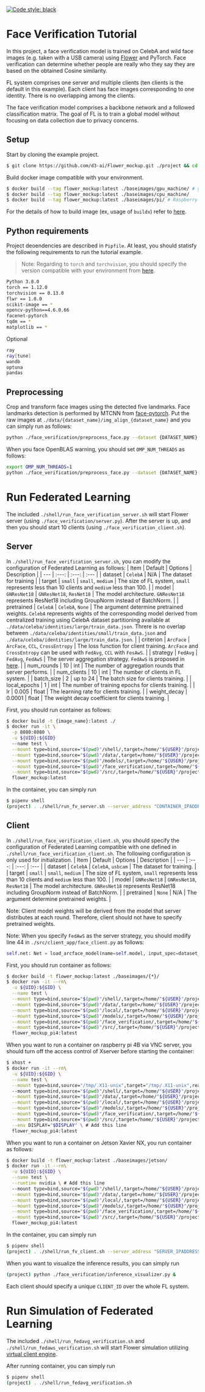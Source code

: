 [![Code style: black](https://img.shields.io/badge/code%20style-black-000000.svg)](https://github.com/psf/black)
# Face Verification Tutorial
In this project, a face verification model is trained on CelebA and wild face images (e.g. taken with a USB camera) using [Flower](https://github.com/adap/flower) and PyTorch. Face verification can determine whether people are really who they say they are based on the obtained Cosine similarity. 

FL system comprises one server and multiple clients (ten clients is the default in this example). Each client has face images corresponding to one identity. There is no overlapping among the clients.

The face verification model comprises a backbone network and a followed classification matrix. The goal of FL is to train a global model without focusing on data collection due to privacy concerns.
## Setup
Start by cloning the example project.
```bash
$ git clone https://github.com/d3-ai/Flower_mockup.git ./project && cd ./project && rm -rf ./local
```
Build docker image compatible with your environment.
```bash
$ docker build --tag flower_mockup:latest ./baseimages/gpu_machine/ # gpu is available
$ docker build --tag flower_mockup:latest ./baseimages/cpu_machine/ 
$ docker build --tag flower_mockup:latest ./baseimages/pi/ # Raspberry Pi 4B 
```
For the details of how to build image (ex, usage of `buildx`) refer to [here](https://github.com/d3-ai/Flower_mockup/tree/main/baseimages).
## Python requirements
Project deoendencies are described in `Pipfile`.
At least, you should statisfy the following requirements to run the tutorial example.
> Note: Regarding to `torch` and `torchvision`, you should specify the version compatible with your environment from [here](https://download.pytorch.org/whl/torch_stable.html).
```bash
Python 3.8.0
torch == 1.12.0
torchvision == 0.13.0
flwr == 1.0.0
scikit-image == *
opencv-python==4.6.0.66
facenet-pytorch
tqdm == *
matplotlib == *
```
Optional
```bash
ray
ray[tune]
wandb
optuna
pandas
```
## Preprocessing
Crop and transform face images using the detected five landmarks.
Face landmarks detection is performed by MTCNN from [face-pytorch](https://github.com/timesler/facenet-pytorch).
Put the raw images at `./data/{dataset_name}/img_align_{dataset_name}` and you can simply run as follows:
```bash
python ./face_verification/preprocess_face.py --dataset {DATASET_NAME}
```
When you face OpenBLAS warning, you should set `OMP_NUM_THREADS` as follows:
```bash
export OMP_NUM_THREADS=1
python ./face_verification/preprocess_face.py --dataset {DATASET_NAME}
```
# Run Federated Learning
The included `./shell/run_face_verification_server.sh` will start Flower server (using `./face_verification/server.py`). After the server is up, and then you should start 10 clients (using `./face_verification_client.sh`).

## Server
In `./shell/run_face_verification_server.sh`, you can modify the configuration of Federated Learning as follows:
|  Item  |  Default  | Options | Description |
| --- | :---: | :---: | :--- |
|  dataset  | `CelebA` | N/A | The dataset for training |
|  target  |  `small`  | `small`, `medium` | The size of FL system, `small` represents less than 10 clients and `medium` less than 100. |
|  model  |  `GNResNet18`  | `GNResNet18`, `ResNet18` | The model architecture. `GNResNet18` represents ResNet18 including GroupNorm instead of BatchNorm. |
|  pretrained  |  `CelebA`  | `CelebA`, `None` | The argument determine pretrained weights. `CelebA` represents wights of the corresponding model derived from centralized training using CelebA dataset partitioning available at `./data/celeba/identities/large/train_data.json`. Threre is no overlap between `./data/celeba/identities/small/train_data.json` and `./data/celeba/identities/large/train_data.json`. |
|  criterion  |  `ArcFace`  | `ArcFace`, `CCL`, `CrossEntropy` | The loss function for client training. `ArcFace` and `CrossEntropy` can be used with `FedAvg`, `CCL` with `FesAwS`. |
|  strategy  |  `FedAvg`  | `FedAvg`, `FedAwS` | The server aggregation strategy. `FedAwS` is proposed in [here](http://proceedings.mlr.press/v119/yu20f/yu20f.pdf). |
| num_rounds | 10 | int | The number of aggregation rounds that server performs. |
| num_clients | 10 | int | The number of clients in FL system. |
| batch_size | 2 | up to 24 | The batch size for clients training. |
| local_epochs | 1 | int | The number of training epochs for clients training. |
| lr | 0.005 | float | The learning rate for clients training. |
| weight_decay | 0.0001 | float | The weight decay coefficient for clients training. |


First, you should run container as follows:
```bash
$ docker build -t {image_name}:latest ./
$ docker run -it \
  -p 8080:8080 \
  -u ${UID}:${GID}
  --name test \
  --mount type=bind,source="$(pwd)"/shell/,target=/home/"${USER}"/project/shell/,readonly \
  --mount type=bind,source="$(pwd)"/data/,target=/home/"${USER}"/project/data/,readonly \
  --mount type=bind,source="$(pwd)"/models/,target=/home/"${USER}"/project/models/,readonly \
  --mount type=bind,source="$(pwd)"/face_verification/,target=/home/"${USER}"/project/face_verification/,readonly \
  --mount type=bind,source="$(pwd)"/src/,target=/home/"${USER}"/project/src/,readonly \
  flower_mockup:latest
```
In the container, you can simply run
```bash
$ pipenv shell
(project) . ./shell/run_fv_server.sh --server_address "CONTAINER_IPADDRESS:8080"
```

## Client
In `./shell/run_face_verification_client.sh`, you should specify the configuration of Federated Learning compatible with one defined in `./shell/run_face_verification_client.sh`. The following configuration is only used for initialization. 
|  Item  |  Default  | Options | Description |
| --- | :---: | :---: | :--- |
|  dataset  | `CelebA` | `CelebA`, `usbcam` | The dataset for training. |
|  target  |  `small`  | `small`, `medium` | The size of FL system, `small` represents less than 10 clients and `medium` less than 100. |
|  model  |  `GNResNet18`  | `GNResNet18`, `ResNet18` | The model architecture. `GNResNet18` represents ResNet18 including GroupNorm instead of BatchNorm. |
|  pretrained  |  `None`  | N/A | The argument determine pretrained weights. |

Note: Client model weights will be derived from the model that server distributes at each round. Therefore, client should not have to specify pretrained weights. 

Note: When you specify `FedAwS` as the server strategy, you should modify line 44 in `./src/client_app/face_client.py` as follows:
```python
self.net: Net = load_arcface_model(name=self.model, input_spec=dataset_config['input_spec'], out_dims=1, pretrained=self.pretrained)
```

First, you should run container as follows:
```bash
$ docker build -t flower_mockup:latest ./baseimages/{*}/
$ docker run -it --rm\
  -u ${UID}:${GID} \
  --name test \
  --mount type=bind,source="$(pwd)"/shell/,target=/home/"${USER}"/project/shell/,readonly \
  --mount type=bind,source="$(pwd)"/data/,target=/home/"${USER}"/project/data/,readonly \
  --mount type=bind,source="$(pwd)"/local/,target=/home/"${USER}"/project/local/,readonly \
  --mount type=bind,source="$(pwd)"/models/,target=/home/"${USER}"/project/models/,readonly \
  --mount type=bind,source="$(pwd)"/face_verification/,target=/home/"${USER}"/project/face_verification/,readonly \
  --mount type=bind,source="$(pwd)"/src/,target=/home/"${USER}"/project/src/,readonly \
  flower_mockup_pi4:latest
```
When you want to run a container on raspberry pi 4B via VNC server, you should turn off the access control of Xserver before starting the container:
```bash
$ xhost +
$ docker run -it --rm\
  -u ${UID}:${GID} \
  --name test \
  --mount type=bind,source="/tmp/.X11-unix",target="/tmp/.X11-unix",readonly\ # Add this line
  --mount type=bind,source="$(pwd)"/shell/,target=/home/"${USER}"/project/shell/,readonly \
  --mount type=bind,source="$(pwd)"/data/,target=/home/"${USER}"/project/data/,readonly \
  --mount type=bind,source="$(pwd)"/local/,target=/home/"${USER}"/project/local/,readonly \
  --mount type=bind,source="$(pwd)"/models/,target=/home/"${USER}"/project/models/,readonly \
  --mount type=bind,source="$(pwd)"/face_verification/,target=/home/"${USER}"/project/face_verification/,readonly \
  --mount type=bind,source="$(pwd)"/src/,target=/home/"${USER}"/project/src/,readonly \
  --env DISPLAY="$DISPLAY" \ # Add this line
  flower_mockup_pi4:latest
```

When you want to run a container on Jetson Xavier NX, you run container as follows:
```bash
$ docker build -t flower_mockup:latest ./baseimages/jetson/
$ docker run -it --rm\
  -u ${UID}:${GID} \
  --name test \
  --runtime nvidia \ # Add this line
  --mount type=bind,source="$(pwd)"/shell/,target=/home/"${USER}"/project/shell/,readonly \
  --mount type=bind,source="$(pwd)"/data/,target=/home/"${USER}"/project/data/,readonly \
  --mount type=bind,source="$(pwd)"/local/,target=/home/"${USER}"/project/local/,readonly \
  --mount type=bind,source="$(pwd)"/models/,target=/home/"${USER}"/project/models/,readonly \
  --mount type=bind,source="$(pwd)"/face_verification/,target=/home/"${USER}"/project/face_verification/,readonly \
  --mount type=bind,source="$(pwd)"/src/,target=/home/"${USER}"/project/src/,readonly \
  flower_mockup_pi4:latest
```

In the container, you can simply run
```bash
$ pipenv shell
(project) . ./shell/run_fv_client.sh --server_address "SERVER_IPADDRESS:8080" --cid "CLIENT_ID"
```
When you want to visualize the inference results, you can simply run
```bash
(project) python ./face_verification/inference_visualizer.py &
```
Each client should specify a unique `CLIENT_ID` over the whole FL system.
# Run Simulation of Federated Learning
The included `./shell/run_fedavg_verification.sh` and `./shell/run_fedaws_verification.sh` will start Flower simulation utilizing [virtual client engine](https://flower.dev/docs/tutorial/Flower-1-Intro-to-FL-PyTorch.html#Using-the-Virtual-Client-Engine). 

After running container, you can simply run
```bash
$ pipenv shell
(project) . ./shell/run_fedavg_verification.sh
```